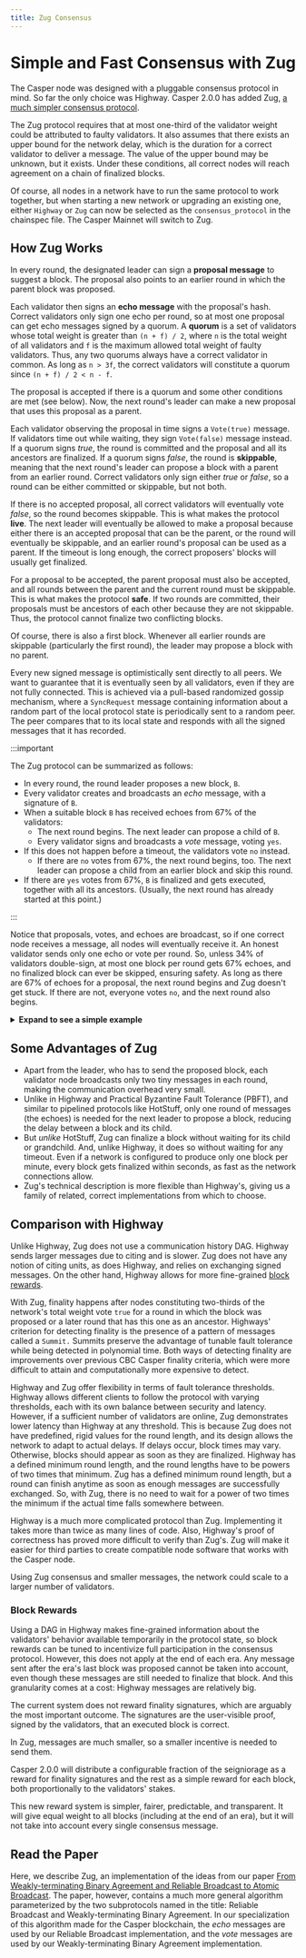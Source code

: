 ```yaml
---
title: Zug Consensus
---
```


# Simple and Fast Consensus with Zug

<!-- TODO update this page to use message gossiping instead of broadcasting when the protocol switches to message gossiping. -->

The Casper node was designed with a pluggable consensus protocol in mind. So far the only choice was Highway. Casper 2.0.0 has added Zug, [a much simpler consensus protocol](https://arxiv.org/abs/2205.06314).

The Zug protocol requires that at most one-third of the validator weight could be attributed to faulty validators. It also assumes that there exists an upper bound for the network delay, which is the duration for a correct validator to deliver a message. The value of the upper bound may be unknown, but it exists. Under these conditions, all correct nodes will reach agreement on a chain of finalized blocks.

Of course, all nodes in a network have to run the same protocol to work together, but when starting a new network or upgrading an existing one, either `Highway` or `Zug` can now be selected as the `consensus_protocol` in the chainspec file. The Casper Mainnet will switch to Zug.

## How Zug Works

In every round, the designated leader can sign a **proposal message** to suggest a block. The proposal also points to an earlier round in which the parent block was proposed.

Each validator then signs an **echo message** with the proposal's hash. Correct validators only sign one echo per round, so at most one proposal can get echo messages signed by a quorum. A **quorum** is a set of validators whose total weight is greater than `(n + f) / 2`, where `n` is the total weight of all validators and `f` is the maximum allowed total weight of faulty validators. Thus, any two quorums always have a correct validator in common. As long as `n > 3f`, the correct validators will constitute a quorum since `(n + f) / 2 < n - f`.

The proposal is accepted if there is a quorum and some other conditions are met (see below). Now, the next round's leader can make a new proposal that uses this proposal as a parent.

Each validator observing the proposal in time signs a `Vote(true)` message. If validators time out while waiting, they sign `Vote(false)` message instead. If a quorum signs *true*, the round is committed and the proposal and all its ancestors are finalized. If a quorum signs *false*, the round is **skippable**, meaning that the next round's leader can propose a block with a parent from an earlier round. Correct validators only sign either *true* or *false*, so a round can be either committed or skippable, but not both.

If there is no accepted proposal, all correct validators will eventually vote *false*, so the round becomes skippable. This is what makes the protocol **live**. The next leader will eventually be allowed to make a proposal because either there is an accepted proposal that can be the parent, or the round will eventually be skippable, and an earlier round's proposal can be used as a parent. If the timeout is long enough, the correct proposers' blocks will usually get finalized.

For a proposal to be accepted, the parent proposal must also be accepted, and all rounds between the parent and the current round must be skippable. This is what makes the protocol **safe**. If two rounds are committed, their proposals must be ancestors of each other because they are not skippable. Thus, the protocol cannot finalize two conflicting blocks.

Of course, there is also a first block. Whenever all earlier rounds are skippable (particularly the first round), the leader may propose a block with no parent.

Every new signed message is optimistically sent directly to all peers. We want to guarantee that it is eventually seen by all validators, even if they are not fully connected. This is achieved via a pull-based randomized gossip mechanism, where a `SyncRequest` message containing information about a random part of the local protocol state is periodically sent to a random peer. The peer compares that to its local state and responds with all the signed messages that it has recorded.

:::important

The Zug protocol can be summarized as follows:

* In every round, the round leader proposes a new block, `B`.
* Every validator creates and broadcasts an _echo_ message, with a signature of `B`.
* When a suitable block `B` has received echoes from 67% of the validators:
    * The next round begins. The next leader can propose a child of `B`.
    * Every validator signs and broadcasts a _vote_ message, voting `yes`.
* If this does not happen before a timeout, the validators vote `no` instead.
    * If there are `no` votes from 67%, the next round begins, too.
      The next leader can propose a child from an earlier block and skip this round.
* If there are `yes` votes from 67%, `B` is finalized and gets executed, together with all its ancestors. (Usually, the next round has already started at this point.)

:::

Notice that proposals, votes, and echoes are broadcast, so if one correct node receives a message, all nodes will eventually receive it. An honest validator sends only one echo or vote per round. So, unless 34% of validators double-sign, at most one block per round gets 67% echoes, and no finalized block can ever be skipped, ensuring safety. As long as there are 67% of echoes for a proposal, the next round begins and Zug doesn't get stuck. If there are not, everyone votes `no`, and the next round also begins.

<details>
<summary><b>Expand to see a simple example</b></summary>

Let's review a simple scenario demonstrating the Zug consensus. The example shows five rounds with a different leader and nodes voting on a card suit. The bottom row indicates whether or not the round was finalized. Notice that round 5 was the first finalized round.

<p align="center">
<img src={"/image/design/zug-example.png"} alt="Zug Example" />
</p>

In round 1, we had a leader who proposed `♥`, but was slow, so the other nodes timed out and voted `no.` The first round had a proposal and was skippable, but nothing was finalized. 

In round 2, the second proposer saw `♥` and proposed `♣` as a child of `♥`. Some nodes voted `yes`, and some timed out and voted `no`. So, round 2 will never output anything because there wasn't a decision.

In round 3, the proposer presented `♠` as a child of `♣`. Assuming the leader was still too slow, everyone voted `no`, and round 3 became skippable even though it had a proposal. 

In round 4, the proposer might have crashed or been malicious, so everyone timed out and voted `no`.

In round 5, the leader didn't see the `♦` proposal from round 3 but saw the `no` decision. So, from their perspective, rounds 3 and 4 were skippable and had no proposals. Thus, the leader in round 5 proposed `♠` as a child of `♣`. **Notice that the algorithm encountered a fork**. Regardless, everyone voted `yes`, and round 5 was finalized. I.e., at that moment, `♥`, `♣`, and `♠` all become finalized and executed in that order. As a result, every future proposer needs to propose children of this round.

**Important Notes:**

Even proposals from rounds with a quorum of `no` votes can become finalized indirectly.

If a round is neither finalized nor skippable, the round will likely be finalized at some point in the future. When one-third of the network's weight votes `yes`, a proposal with a quorum of echoes is formed. Consequently, all other honest nodes will eventually see this quorum of echoes and the accepted proposal, which will serve as a parent in future rounds.

Nodes vote `yes` when they have a quorum of echoes, and all the ancestors of that proposal have a quorum of echoes. Also, those ancestors have a quorum of echoes, and the rounds with no ancestors all have a quorum of `no` votes (being skippable).

The algorithm will always produce a result in at least one of the `Accepted proposal` or `Finalized round` rows. If a proposal doesn't get accepted in a round, everyone times out and votes `no`. Otherwise, a proposal is visible to someone with a quorum of votes and will eventually be visible to everyone.

</details>

## Some Advantages of Zug

* Apart from the leader, who has to send the proposed block, each validator node broadcasts only two tiny messages in each round, making the communication overhead very small.
* Unlike in Highway and Practical Byzantine Fault Tolerance (PBFT), and similar to pipelined protocols like HotStuff, only one round of messages (the echoes) is needed for the next leader to propose a block, reducing the delay between a block and its child.
* But _unlike_ HotStuff, Zug can finalize a block without waiting for its child or grandchild. And, unlike Highway, it does so without waiting for any timeout. Even if a network is configured to produce only one block per minute, every block gets finalized within seconds, as fast as the network connections allow.
* Zug's technical description is more flexible than Highway's, giving us a family of related, correct implementations from which to choose.

## Comparison with Highway

Unlike Highway, Zug does not use a communication history DAG. Highway sends larger messages due to citing and is slower. Zug does not have any notion of citing units, as does Highway, and relies on exchanging signed messages. On the other hand, Highway allows for more fine-grained [block rewards](#block-rewards).

With Zug, finality happens after nodes constituting two-thirds of the network's total weight vote `true` for a round in which the block was proposed or a later round that has this one as an ancestor. Highways' criterion for detecting finality is the presence of a pattern of messages called a `Summit.` Summits preserve the advantage of tunable fault tolerance while being detected in polynomial time. Both ways of detecting finality are improvements over previous CBC Casper finality criteria, which were more difficult to attain and computationally more expensive to detect.

Highway and Zug offer flexibility in terms of fault tolerance thresholds. Highway allows different clients to follow the protocol with varying thresholds, each with its own balance between security and latency. However, if a sufficient number of validators are online, Zug demonstrates lower latency than Highway at any threshold. This is because Zug does not have predefined, rigid values for the round length, and its design allows the network to adapt to actual delays. If delays occur, block times may vary. Otherwise, blocks should appear as soon as they are finalized. Highway has a defined minimum round length, and the round lengths have to be powers of two times that minimum. Zug has a defined minimum round length, but a round can finish anytime as soon as enough messages are successfully exchanged. So, with Zug, there is no need to wait for a power of two times the minimum if the actual time falls somewhere between.

Highway is a much more complicated protocol than Zug. Implementing it takes more than twice as many lines of code. Also, Highway's proof of correctness has proved more difficult to verify than Zug's. Zug will make it easier for third parties to create compatible node software that works with the Casper node.

Using Zug consensus and smaller messages, the network could scale to a larger number of validators.

<!-- TODO mention faster block times of 4 seconds or less and an increased number of validators up to 250 after testing is completed. -->

### Block Rewards

Using a DAG in Highway makes fine-grained information about the validators' behavior available temporarily in the protocol state, so block rewards can be tuned to incentivize full participation in the consensus protocol. However, this does not apply at the end of each era. Any message sent after the era's last block was proposed cannot be taken into account, even though these messages are still needed to finalize that block. And this granularity comes at a cost: Highway messages are relatively big.

The current system does not reward finality signatures, which are arguably the most important outcome. The signatures are the user-visible proof, signed by the validators, that an executed block is correct.

In Zug, messages are much smaller, so a smaller incentive is needed to send them.

Casper 2.0.0 will distribute a configurable fraction of the seigniorage as a reward for finality signatures and the rest as a simple reward for each block, both proportionally to the validators' stakes.

This new reward system is simpler, fairer, predictable, and transparent. It will give equal weight to all blocks (including at the end of an era), but it will not take into account every single consensus message.


## Read the Paper

Here, we describe Zug, an implementation of the ideas from our paper [From Weakly-terminating Binary Agreement and Reliable Broadcast to Atomic Broadcast](https://arxiv.org/abs/2205.06314). The paper, however, contains a much more general algorithm parameterized by the two subprotocols named in the title: Reliable Broadcast and Weakly-terminating Binary Agreement. In our specialization of this algorithm made for the Casper blockchain, the _echo_ messages are used by our Reliable Broadcast implementation, and the _vote_ messages are used by our Weakly-terminating Binary Agreement implementation.

